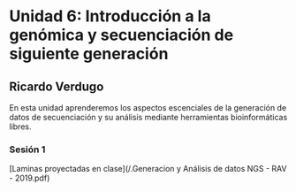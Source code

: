 # Unidad 6: Introducción a la genómica y secuenciación de siguiente generación
## Ricardo Verdugo

En esta unidad aprenderemos los aspectos escenciales de la generación de datos de secuenciación y su análisis mediante herramientas bioinformáticas libres.

### Sesión 1

[Laminas proyectadas en clase](/.Generacion y Análisis de datos NGS - RAV - 2019.pdf)
